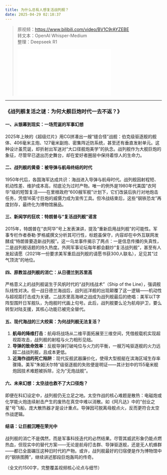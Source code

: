 ```yaml
---
title: 为什么总有人想复活战列舰？
date: 2025-04-29 02:18:37
---
```


> 原视频：https://www.bilibili.com/video/BV1C9rAYZEBE<br>转文本：OpenAI Whisper-Medium<br>整理：Deepseek R1
>
> <iframe src="//player.bilibili.com/player.html?bvid=BV1C9rAYZEBE&autoplay=0" scrolling="no" border="0" frameborder="no" framespacing="0" allowfullscreen="true"></iframe>

---

### 《战列舰复活之谜：为何大舰巨炮时代一去不返？》  

#### **一、从银幕到现实：一场荒诞的军事幻想**  
2025年上映的《超级烂片》用CG拼凑出一艘“缝合怪”战舰：伯克级驱逐舰的舰体、406毫米主炮、127毫米副炮、密集阵近防系统，甚至还有垂直发射单元。这种设计虽荒诞，却折射出军迷对“大口径舰炮美学”的执念。战列舰作为大舰巨炮的象征，尽管早已退出历史舞台，却在爱好者圈层中保持着惊人的生命力。  

#### **二、战列舰的黄昏：被导弹与航母终结的时代**  
1950年代后，各国海军达成共识：海战进入导弹与航母时代。战列舰因射程短、机动性差、维护成本高，彻底沦为过时产物。唯一的例外是1980年代美国“衣阿华”级的短暂复活——在里根政府“600艘军舰”计划下，它们改装后执行对地炮击任务，凭借16英寸巨炮的威慑力成为宣传工具。但冷战结束后，这些“钢铁恐龙”再度封存，最终化为博物馆展品。  

#### **三、新闻学的狂欢：特朗普与“复活战列舰”谣言**  
2015年，特朗普在“衣阿华”号上发表演讲，提及“重新启用战列舰”的可能性。军事专栏作者泰勒·罗格威撰文分析其可行性，标题虽保守，内容却在中外互联网发酵成“特朗普要造新战列舰”。这一乌龙事件揭示了两点：一是信息传播的失真性，二是战列舰话题的持久热度。外网军事论坛每年都会翻炒“复活战列舰”，甚至有人发起请愿（2021年一份要求美军重启战列舰的请愿书获300人联名），足见其“过气顶流”的地位。  

#### **四、原教旨战列舰的消亡：从日德兰到苏里高**  
严格意义上的战列舰诞生于风帆时代的“战列线战术”（Ship of the Line），强调舰队线性对决。但一战日德兰海战后，战列巡洋舰的出现颠覆了这一逻辑——机动性与超视距打击成为关键。二战苏里高海峡之战成为战列舰最后的绝唱：美军以T字阵型围歼日军舰队，为炮舰时代画上句号。此后，战列舰要么沦为航母护卫，要么转型对陆支援，其核心功能已被完全替代。  

#### **五、现代海战的三大绞索：为何战列舰无法复活？**  
1. **航母的降维打击**：航母将战场从二维平面拓展至三维空间，凭借舰载机实现超视距攻击，战列舰的射程与火力相形见绌。  
2. **导弹的致命效率**：反舰导弹打破吨位与火力的平衡，一艘万吨驱逐舰的火力远超二战战列舰，且成本更低。  
3. **近海作战的死亡陷阱**：现代反舰武器廉价化，使得大型舰艇在滨海区域生存率骤降。美军“朱姆沃尔特”级驱逐舰的失败便是明证——其计划中的155毫米舰炮因技术难题被拆除，沦为“无炮战舰”。  

#### **六、未来幻想：太空战也救不了大口径炮？**  
即便在科幻设定中，战列舰仍无立足之地。太空作战的核心难题是散热：电磁炮或化学能火炮连续射击产生的废热在真空中难以消散。如《阿凡达》中的“创业之星”号飞船，庞大散热器才是设计重点。导弹因可脱离母舰点火，反而更符合太空作战逻辑。  

#### **结语：让巨舰沉睡在荣光中**  
战列舰的消亡不是偶然，而是军事科技迭代的必然结果。尽管其威武形象仍能点燃热血，但现实中的替代方案——无论是航母打击群、导弹驱逐舰，还是无人机蜂群——都已全面碾压这种旧时代的产物。或许，战列舰最好的归宿便是作为博物馆中的“钢铁图腾”，继续讲述那段巨炮轰鸣的传奇。  

（全文约1500字，完整覆盖视频核心论点与细节）